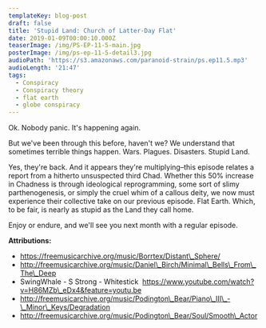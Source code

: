```yaml
---
templateKey: blog-post
draft: false
title: 'Stupid Land: Church of Latter-Day Flat'
date: 2019-01-09T00:00:10.000Z
teaserImage: /img/PS-EP-11-5-main.jpg
posterImage: /img/ps-ep-11-5-detail3.jpg
audioPath: 'https://s3.amazonaws.com/paranoid-strain/ps.ep11.5.mp3'
audioLength: '21:47'
tags:
  - Conspiracy
  - Conspiracy theory
  - flat earth
  - globe conspiracy
---
```


Ok. Nobody panic. It's happening again.

But we've been through this before, haven't we? We understand that sometimes terrible things happen. Wars. Plagues. Disasters. Stupid Land.

Yes, they're back. And it appears they're multiplying–this episode relates a report from a hitherto unsuspected third Chad. Whether this 50% increase in Chadness is through ideological reprogramming, some sort of slimy parthenogenesis, or simply the cruel whim of a callous deity, we now must experience their collective take on our previous episode. Flat Earth. Which, to be fair, is nearly as stupid as the Land they call home.

Enjoy or endure, and we'll see you next month with a regular episode.

**Attributions:**

* https://freemusicarchive.org/music/Borrtex/Distant\_Sphere/
* http://freemusicarchive.org/music/Daniel\_Birch/Minimal\_Bells\_From\_The\_Deep
* SwingWhale - S Strong - Whitestick &nbsp;https://www.youtube.com/watch?v=H86MZb\_eDx4&feature=youtu.be
* http://freemusicarchive.org/music/Podington\_Bear/Piano\_III\_-\_Minor\_Keys/Degradation
* http://freemusicarchive.org/music/Podington\_Bear/Soul/Smooth\_Actor